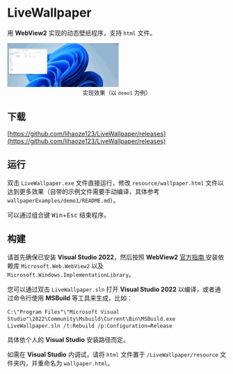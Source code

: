 # LiveWallpaper

用 **WebView2** 实现的动态壁纸程序，支持 `html` 文件。

<img src="ScreenShots/example.gif" alt="example" style="zoom: 25%;" />

<center><font size=2>实现效果（以 <code>demo1</code> 为例）</font></center>

## 下载

[https://github.com/lihaoze123/LiveWallpaper/releases](https://github.com/lihaoze123/LiveWallpaper/releases)

## 运行

双击 `LiveWallpaper.exe` 文件直接运行，修改 `resource/wallpaper.html` 文件以达到更多效果（自带的示例文件需要手动编译，具体参考 `wallpaperExamples/demo1/README.md`）。

可以通过组合键 <kbd>Win</kbd>+<kbd>Esc</kbd> 结束程序。

## 构建

请首先确保已安装 **Visual Studio 2022**，然后按照 **WebView2** [官方指南 ](https://learn.microsoft.com/en-us/microsoft-edge/webview2/get-started/win32)安装依赖库 `Microsoft.Web.WebView2` 以及 `Microsoft.Windows.ImplementationLibrary`。

您可以通过双击 `LiveWallpaper.sln` 打开 **Visual Studio 2022** 以编译，或者通过命令行使用 **MSBuild** 等工具来生成，比如：

```
C:\"Program Files"\"Microsoft Visual Studio"\2022\Community\Msbuild\Current\Bin\MSBuild.exe LiveWallpaper.sln /t:Rebuild /p:Configuration=Release
```

具体依个人的 **Visual Studio** 安装路径而定。

如需在 **Visual Studio** 内调试，请将 `html` 文件置于 `/LiveWallpaper/resource` 文件夹内，并重命名为 `wallpaper.html`。